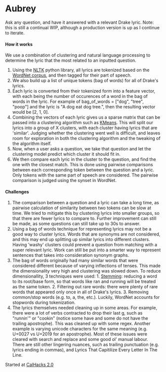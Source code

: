# Aubrey

Ask any question, and have it answered with a relevant Drake lyric.
Note: this is still a continual WIP, although a production version is up as I continue to iterate.

#### How it works
We use a combination of clustering and natural language processing to determine the lyric that the most related to an inputted question.
  1. Using the [NLTK](http://www.nltk.org/) python library, all lyrics are tokenized based on the [WordNet corpus](http://www.nltk.org/howto/wordnet.html), and then tagged for their part of speech. 
  2. We also build up a list of unique tokens (bag of words) for all of Drake's lyrics. 
  3. Each lyric is converted from their tokenized form into a feature vector, with each being the number of occurences of a word in the bag of words in the lyric. For example of bag_of_words = ["dog", "tree", "poop"] and the lyric is "A dog eat dog tree.", then the resulting vector would be [2, 1, 0].
  4. Combining the vectors of each lyric gives us a sparse matrix that can be passed into a clustering algorithm such as [KMeans](http://scikit-learn.org/stable/modules/generated/sklearn.cluster.KMeans.html). This will split our lyrics into a group of X clusters, with each cluster having lyrics that are 'similar'. Judging whether the clustering went well is difficult, and leaves room for exploration in both the clustering algorithm and the tweaking of the algorithm itself.
  5. Now, when a user asks a question, we take that question and let the clustering model predict which cluster it should fit in.
  6. We then compare each lyric in the cluster to the question, and find the one with the closest match. This is done using pairwise comparisons between each corresponding token between the question and a lyric. Only tokens with the same part of speech are considered. The pairwise comparison is judged using the synset in WordNet.

#### Challenges
  1. The comparison between a question and a lyric can take a long time, as pairwise calculation of similarity between two tokens can be slow at time. We tried to mitigate this by clustering lyrics into smaller groups, so that there are fewer lyrics to compare to. Further improvement can still be made, as some questions can still take up to 30s to answer.
  2. Using a bag of words technique for representing lyrics may not be a good way to cluster lyrics. Words that are synonyms are not considered, and this may end up splitting up similar lyrics into different clusters. Having 'washy' clusters could prevent a question from matching with a super relevant lyric. Work can still be put into a smarter way to represent sentences that takes into consideration synonym graphs.
  3. The bag of words originally had many similar words that were considered different because of varying inflections of tenses. This made the dimensionality very high and clustering was slowed down. To reduce dimensionallity, 3 techniques were used:
    1. [Stemming](https://en.wikipedia.org/wiki/Stemming): reducing a word to its root/base form, so that words like ran and running will be treated as the same token.
    2. Filtering out rare words: there were plenty of rare words that appeared only once in all of Drake's lyrics.
    3. Removing common/stop words (e.g. to, a, the, etc.). Luckily, WordNet accounts for stopwords during tokenization.
  4. The lyrics themselves needed cleaning up in some areas. For example, there were a lot of verbs contracted to drop their last g, such as "runnin'" or "cookin" (notice some have and some do not have the trailing apostrophe). This was cleaned up with some regex. Another example is varying unicode characters for the same meaning (e.g. U+0027 vs U+2019 for an apostrophe). Most of these issues were cleared with search and replace and some good ol' manual labour. There are still other lingering nuances, such as trailing punctuation (e.g. lyrics ending in commas), and Lyrics That Capitilize Every Letter In The Line.

Started at [CalHacks 2.0](http://www.calhacks.io/)
